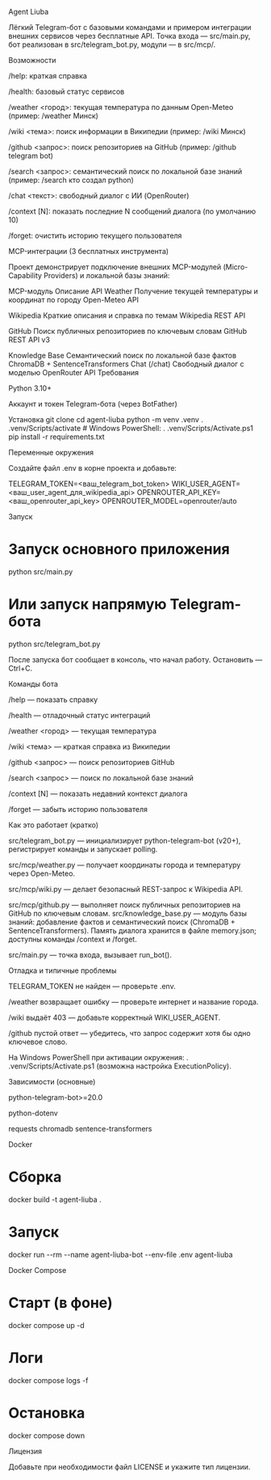 Agent Liuba

Лёгкий Telegram-бот с базовыми командами и примером интеграции внешних сервисов через бесплатные API.
Точка входа — src/main.py, бот реализован в src/telegram_bot.py, модули — в src/mcp/.

Возможности

/help: краткая справка

/health: базовый статус сервисов

/weather <город>: текущая температура по данным Open-Meteo (пример: /weather Минск)

/wiki <тема>: поиск информации в Википедии (пример: /wiki Минск)

/github <запрос>: поиск репозиториев на GitHub (пример: /github telegram bot)

/search <запрос>: семантический поиск по локальной базе знаний (пример: /search кто создал python)

/chat <текст>: свободный диалог с ИИ (OpenRouter)

/context [N]: показать последние N сообщений диалога (по умолчанию 10)

/forget: очистить историю текущего пользователя

MCP-интеграции (3 бесплатных инструмента)

Проект демонстрирует подключение внешних MCP-модулей (Micro-Capability Providers) и локальной базы знаний:

MCP-модуль	Описание	API
Weather	Получение текущей температуры и координат по городу	Open-Meteo API

Wikipedia	Краткие описания и справка по темам	Wikipedia REST API

GitHub	Поиск публичных репозиториев по ключевым словам	GitHub REST API v3

Knowledge Base	Семантический поиск по локальной базе фактов	ChromaDB + SentenceTransformers
Chat (/chat)	Свободный диалог с моделью	OpenRouter API
Требования

Python 3.10+

Аккаунт и токен Telegram-бота (через BotFather)

Установка
git clone <repo-url>
cd agent-liuba
python -m venv .venv
. .venv/Scripts/activate  # Windows PowerShell: . .venv/Scripts/Activate.ps1
pip install -r requirements.txt

Переменные окружения

Создайте файл .env в корне проекта и добавьте:

TELEGRAM_TOKEN=<ваш_telegram_bot_token>
WIKI_USER_AGENT=<ваш_user_agent_для_wikipedia_api>
OPENROUTER_API_KEY=<ваш_openrouter_api_key>
OPENROUTER_MODEL=openrouter/auto

Запуск
# Запуск основного приложения
python src/main.py

# Или запуск напрямую Telegram-бота
python src/telegram_bot.py


После запуска бот сообщает в консоль, что начал работу.
Остановить — Ctrl+C.

Команды бота

/help — показать справку

/health — отладочный статус интеграций

/weather <город> — текущая температура

/wiki <тема> — краткая справка из Википедии

/github <запрос> — поиск репозиториев GitHub

/search <запрос> — поиск по локальной базе знаний

/context [N] — показать недавний контекст диалога

/forget — забыть историю пользователя

Как это работает (кратко)

src/telegram_bot.py — инициализирует python-telegram-bot (v20+), регистрирует команды и запускает polling.

src/mcp/weather.py — получает координаты города и температуру через Open-Meteo.

src/mcp/wiki.py — делает безопасный REST-запрос к Wikipedia API.

src/mcp/github.py — выполняет поиск публичных репозиториев на GitHub по ключевым словам.
src/knowledge_base.py — модуль базы знаний: добавление фактов и семантический поиск (ChromaDB + SentenceTransformers).
Память диалога хранится в файле memory.json; доступны команды /context и /forget.

src/main.py — точка входа, вызывает run_bot().

Отладка и типичные проблемы

TELEGRAM_TOKEN не найден — проверьте .env.

/weather возвращает ошибку — проверьте интернет и название города.

/wiki выдаёт 403 — добавьте корректный WIKI_USER_AGENT.

/github пустой ответ — убедитесь, что запрос содержит хотя бы одно ключевое слово.

На Windows PowerShell при активации окружения: . .venv/Scripts/Activate.ps1 (возможна настройка ExecutionPolicy).

Зависимости (основные)

python-telegram-bot>=20.0

python-dotenv

requests
chromadb
sentence-transformers

Docker
# Сборка
docker build -t agent-liuba .

# Запуск
docker run --rm --name agent-liuba-bot --env-file .env agent-liuba

Docker Compose
# Старт (в фоне)
docker compose up -d

# Логи
docker compose logs -f

# Остановка
docker compose down

Лицензия

Добавьте при необходимости файл LICENSE и укажите тип лицензии.